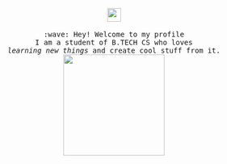 <p align="center">
  <img src="https://user-images.githubusercontent.com/5679180/79618120-0daffb80-80be-11ea-819e-d2b0fa904d07.gif" width="27px">
  <br><br>
  <samp>
    :wave: Hey! Welcome to my profile
    <br>I am a student of  B.TECH CS  who loves
      <br><em>learning new things</em> and create cool stuff from it. 
    <br>
    <img src="https://i.imgur.com/VP9QIDJ.gif" width="200px" height="200px" align="center">
<!--     <br><br>:pizza: Take a look at my stats :P<br><br> -->
  </samp>
</p>
